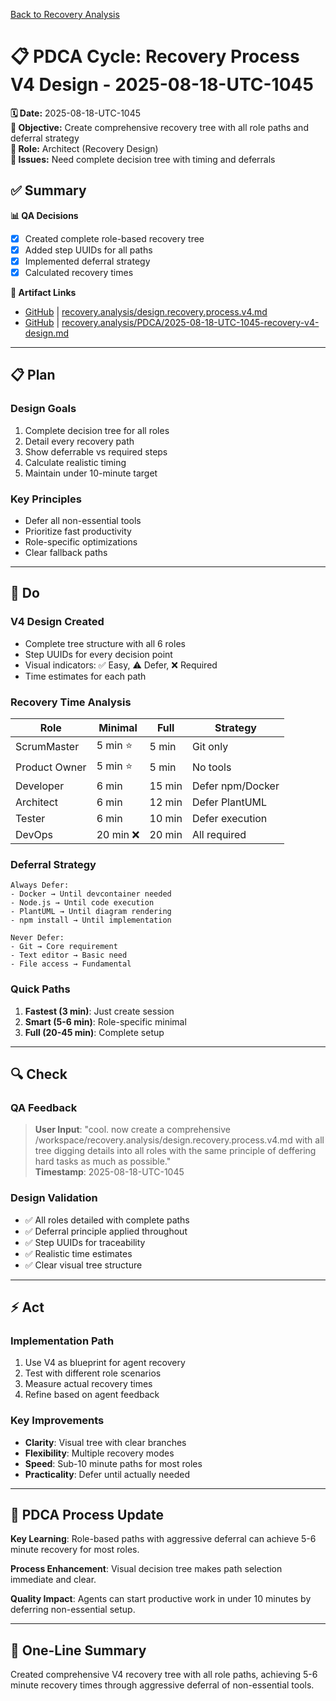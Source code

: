[Back to Recovery Analysis](../recovery-process-analysis.md)

# 📋 **PDCA Cycle: Recovery Process V4 Design - 2025-08-18-UTC-1045**

**🗓️ Date:** 2025-08-18-UTC-1045  
**🎯 Objective:** Create comprehensive recovery tree with all role paths and deferral strategy  
**👤 Role:** Architect (Recovery Design)  
**🚨 Issues:** Need complete decision tree with timing and deferrals

## **✅ Summary**

**📊 QA Decisions**
- [x] Created complete role-based recovery tree
- [x] Added step UUIDs for all paths
- [x] Implemented deferral strategy
- [x] Calculated recovery times

**🔗 Artifact Links**
- [GitHub](https://github.com/Cerulean-Circle-GmbH/Web4Articles/blob/test/recovery/recovery.analysis/design.recovery.process.v4.md) | [recovery.analysis/design.recovery.process.v4.md](../design.recovery.process.v4.md)
- [GitHub](https://github.com/Cerulean-Circle-GmbH/Web4Articles/blob/test/recovery/recovery.analysis/PDCA/2025-08-18-UTC-1045-recovery-v4-design.md) | [recovery.analysis/PDCA/2025-08-18-UTC-1045-recovery-v4-design.md](../PDCA/2025-08-18-UTC-1045-recovery-v4-design.md)

---

## **📋 Plan**

### **Design Goals**
1. Complete decision tree for all roles
2. Detail every recovery path
3. Show deferrable vs required steps
4. Calculate realistic timing
5. Maintain under 10-minute target

### **Key Principles**
- Defer all non-essential tools
- Prioritize fast productivity
- Role-specific optimizations
- Clear fallback paths

---

## **🔨 Do**

### **V4 Design Created**
- Complete tree structure with all 6 roles
- Step UUIDs for every decision point
- Visual indicators: ✅ Easy, ⚠️ Defer, ❌ Required
- Time estimates for each path

### **Recovery Time Analysis**
| Role | Minimal | Full | Strategy |
|------|---------|------|----------|
| ScrumMaster | 5 min ⭐ | 5 min | Git only |
| Product Owner | 5 min ⭐ | 5 min | No tools |
| Developer | 6 min | 15 min | Defer npm/Docker |
| Architect | 6 min | 12 min | Defer PlantUML |
| Tester | 6 min | 10 min | Defer execution |
| DevOps | 20 min ❌ | 20 min | All required |

### **Deferral Strategy**
```
Always Defer:
- Docker → Until devcontainer needed
- Node.js → Until code execution
- PlantUML → Until diagram rendering
- npm install → Until implementation

Never Defer:
- Git → Core requirement
- Text editor → Basic need
- File access → Fundamental
```

### **Quick Paths**
1. **Fastest (3 min)**: Just create session
2. **Smart (5-6 min)**: Role-specific minimal
3. **Full (20-45 min)**: Complete setup

---

## **🔍 Check**

### **QA Feedback**
> **User Input**: "cool. now create a comprehensive /workspace/recovery.analysis/design.recovery.process.v4.md with all tree digging details into all roles with the same principle of deffering hard tasks as much as possible."  
> **Timestamp**: 2025-08-18-UTC-1045

### **Design Validation**
- ✅ All roles detailed with complete paths
- ✅ Deferral principle applied throughout
- ✅ Step UUIDs for traceability
- ✅ Realistic time estimates
- ✅ Clear visual tree structure

---

## **⚡ Act**

### **Implementation Path**
1. Use V4 as blueprint for agent recovery
2. Test with different role scenarios
3. Measure actual recovery times
4. Refine based on agent feedback

### **Key Improvements**
- **Clarity**: Visual tree with clear branches
- **Flexibility**: Multiple recovery modes
- **Speed**: Sub-10 minute paths for most roles
- **Practicality**: Defer until actually needed

---

## **🎯 PDCA Process Update**

**Key Learning**: Role-based paths with aggressive deferral can achieve 5-6 minute recovery for most roles.

**Process Enhancement**: Visual decision tree makes path selection immediate and clear.

**Quality Impact**: Agents can start productive work in under 10 minutes by deferring non-essential setup.

---

## **📝 One-Line Summary**
Created comprehensive V4 recovery tree with all role paths, achieving 5-6 minute recovery times through aggressive deferral of non-essential tools.